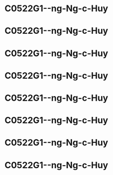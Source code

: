 # C0522G1--ng-Ng-c-Huy
# C0522G1--ng-Ng-c-Huy
# C0522G1--ng-Ng-c-Huy
# C0522G1--ng-Ng-c-Huy
# C0522G1--ng-Ng-c-Huy
# C0522G1--ng-Ng-c-Huy
# C0522G1--ng-Ng-c-Huy
# C0522G1--ng-Ng-c-Huy
